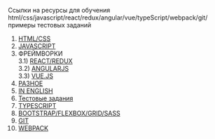 Ссылки на ресурсы для обучения html/css/javascript/react/redux/angular/vue/typeScript/webpack/git/примеры тестовых заданий

1) [HTML/CSS](/docs/html-css.md)
2) [JAVASCRIPT](/docs/javascript.md)<br/>
3) ФРЕЙМВОРКИ<br/>
3.1) [REACT/REDUX](/docs/react-redux.md)<br/>
3.2) [ANGULARJS](/docs/angular.md)<br/>
3.3) [VUE.JS](/docs/vue.md)<br/>
4) [РАЗНОЕ](/docs/frontend.md)<br/>
5) [IN ENGLISH](/docs/inEnglsh.md)<br/>
6) [Тестовые задания](/docs/test)<br/>
7) [TYPESCRIPT](/docs/typeScript.md)<br/>
8) [BOOTSTRAP/FLEXBOX/GRID/SASS](/docs/bootstrap.md)<br/>
9) [GIT](/docs/git.md)<br/>
10) [WEBPACK](/docs/webpack.md)<br/>
